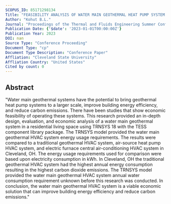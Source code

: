 ```yaml
---
SCOPUS_ID: 85171298134
Title: "FEASIBILITY ANALYSIS OF WATER MAIN GEOTHERMAL HEAT PUMP SYSTEM FOR RESIDENTIAL BUILDING APPLICATIONS"
Author: "Kohut B.L."
Journal: "Proceedings of the Thermal and Fluids Engineering Summer Conference"
Publication Date: {'$date': '2023-01-01T00:00:00Z'}
Publication Year: 2023
DOI: nan
Source Type: "Conference Proceeding"
Document Type: "cp"
Document Type Description: "Conference Paper"
Affliation: "Cleveland State University"
Affliation Country: "United States"
Cited by count: 0
---
```


## Abstract
"Water main geothermal systems have the potential to bring geothermal heat pump systems to a larger scale, improve building energy efficiency, and reduce carbon emissions. There have been studies that show economic feasibility of operating these systems. This research provided an in-depth design, evaluation, and economic analysis of a water main geothermal system in a residential living space using TRNSYS 18 with the TESS component library package. The TRNSYS model provided the water main geothermal HVAC system energy usage requirements. The results were compared to a traditional geothermal HVAC system, air-source heat pump HVAC system, and electric furnace central air-conditioning HVAC system in Cleveland, OH. The energy usage requirements used for comparison were based upon electricity consumption in kWh. In Cleveland, OH the traditional geothermal HVAC system had the highest annual energy consumption resulting in the highest carbon dioxide emissions. The TRNSYS model provided the water main geothermal HVAC system annual water consumption requirement unknown before this research was conducted. In conclusion, the water main geothermal HVAC system is a viable economic solution that can improve building energy efficiency and reduce carbon emissions."
